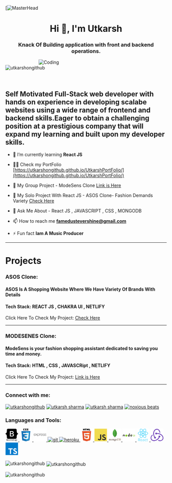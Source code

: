 [![MasterHead](https://27a7x92iyp7i4yd8b4bgzvnb-wpengine.netdna-ssl.com/wp-content/uploads/2017/06/api.gif)
<h1 align="center">Hi 👋, I'm Utkarsh</h1>
<h3 align="center">Knack Of Building application with front and backend operations.</h3>
<img align="right" alt="Coding" width="400"  src="https://media1.giphy.com/media/qgQUggAC3Pfv687qPC/giphy.gif?cid=ecf05e47kjjhwo55qhdb3rhwg7crztgskyab5btt4tq1gygx&rid=giphy.gif&ct=g"/>

<p align="left"> <img src="https://komarev.com/ghpvc/?username=utkarshongithub&label=Profile%20views&color=0e75b6&style=flat" alt="utkarshongithub" /> </p>

<p align="left"> <a href="https://twitter.com/" target="blank"><img src="https://img.shields.io/twitter/follow/?logo=twitter&style=for-the-badge" alt="" /></a> </p>

<h2>Self Motivated Full-Stack web developer
with hands on experience in developing
scalabe websites using a wide range of
frontend and backend skills.Eager to obtain
a challenging position at a prestigious
company that will expand my learning and
built upon my developer skills.</h2>


- 🌱 I’m currently learning **React JS**

- 👨‍💻 Check my PortFolio [https://utkarshongithub.github.io/UtkarshPortFolio/](https://utkarshongithub.github.io/UtkarshPortFolio/)

-  💬 My Group Project - ModeSens Clone [Link is Here](https://sadhakvishu.github.io/Slytherin/)

-  💬 My Solo Project With React JS - ASOS Clone- Fashion Demands Variety   [Check Here](https://asos-lake.vercel.app/)

- 💬  Ask Me About - React JS , JAVASCRIPT , CSS , MONGODB

- 📫 How to reach me **famedustevershine@gmail.com**

- ⚡ Fun fact **Iam A Music Producer**


<hr/>

<h1>Projects</h1>


<h3>ASOS Clone:</h3>

<h4>ASOS Is A Shopping Website Where We Have Variety Of Brands With Details</h4>

<h4>Tech Stack: REACT JS , CHAKRA UI , NETLIFY</h4>

Click Here To Check My Project: [Check Here](https://asos-lake.vercel.app/)

<hr/>


<h3>MODESENES Clone:</h3>

<h4>ModeSens is your fashion shopping assistant dedicated to saving you time and money. </h4>

<h4>Tech Stack: HTML , CSS , JAVASCRipt , NETLIFY</h4>

Click Here To Check My Project: [Link is Here](https://sadhakvishu.github.io/Slytherin/)


<hr/>

<h3 align="left">Connect with me:</h3>
<p align="left">
<a href="https://codepen.io/utkarshongithub" target="blank"><img align="center" src="https://raw.githubusercontent.com/rahuldkjain/github-profile-readme-generator/master/src/images/icons/Social/codepen.svg" alt="utkarshongithub" height="30" width="40" /></a>
<a href="https://linkedin.com/in/utkarsh sharma" target="blank"><img align="center" src="https://raw.githubusercontent.com/rahuldkjain/github-profile-readme-generator/master/src/images/icons/Social/linked-in-alt.svg" alt="utkarsh sharma" height="30" width="40" /></a>
<a href="https://fb.com/utkarsh sharma" target="blank"><img align="center" src="https://raw.githubusercontent.com/rahuldkjain/github-profile-readme-generator/master/src/images/icons/Social/facebook.svg" alt="utkarsh sharma" height="30" width="40" /></a>
<a href="https://www.youtube.com/c/noxious beats" target="blank"><img align="center" src="https://raw.githubusercontent.com/rahuldkjain/github-profile-readme-generator/master/src/images/icons/Social/youtube.svg" alt="noxious beats" height="30" width="40" /></a>
</p>

<h3 align="left">Languages and Tools:</h3>
<p align="left"> <a href="https://getbootstrap.com" target="_blank" rel="noreferrer"> <img src="https://raw.githubusercontent.com/devicons/devicon/master/icons/bootstrap/bootstrap-plain-wordmark.svg" alt="bootstrap" width="40" height="40"/> </a> <a href="https://www.w3schools.com/css/" target="_blank" rel="noreferrer"> <img src="https://raw.githubusercontent.com/devicons/devicon/master/icons/css3/css3-original-wordmark.svg" alt="css3" width="40" height="40"/> </a> <a href="https://expressjs.com" target="_blank" rel="noreferrer"> <img src="https://raw.githubusercontent.com/devicons/devicon/master/icons/express/express-original-wordmark.svg" alt="express" width="40" height="40"/> </a> <a href="https://git-scm.com/" target="_blank" rel="noreferrer"> <img src="https://www.vectorlogo.zone/logos/git-scm/git-scm-icon.svg" alt="git" width="40" height="40"/> </a> <a href="https://heroku.com" target="_blank" rel="noreferrer"> <img src="https://www.vectorlogo.zone/logos/heroku/heroku-icon.svg" alt="heroku" width="40" height="40"/> </a> <a href="https://www.w3.org/html/" target="_blank" rel="noreferrer"> <img src="https://raw.githubusercontent.com/devicons/devicon/master/icons/html5/html5-original-wordmark.svg" alt="html5" width="40" height="40"/> </a> <a href="https://developer.mozilla.org/en-US/docs/Web/JavaScript" target="_blank" rel="noreferrer"> <img src="https://raw.githubusercontent.com/devicons/devicon/master/icons/javascript/javascript-original.svg" alt="javascript" width="40" height="40"/> </a> <a href="https://www.mongodb.com/" target="_blank" rel="noreferrer"> <img src="https://raw.githubusercontent.com/devicons/devicon/master/icons/mongodb/mongodb-original-wordmark.svg" alt="mongodb" width="40" height="40"/> </a> <a href="https://nodejs.org" target="_blank" rel="noreferrer"> <img src="https://raw.githubusercontent.com/devicons/devicon/master/icons/nodejs/nodejs-original-wordmark.svg" alt="nodejs" width="40" height="40"/> </a> <a href="https://reactjs.org/" target="_blank" rel="noreferrer"> <img src="https://raw.githubusercontent.com/devicons/devicon/master/icons/react/react-original-wordmark.svg" alt="react" width="40" height="40"/> </a> <a href="https://redux.js.org" target="_blank" rel="noreferrer"> <img src="https://raw.githubusercontent.com/devicons/devicon/master/icons/redux/redux-original.svg" alt="redux" width="40" height="40"/> </a> <a href="https://www.typescriptlang.org/" target="_blank" rel="noreferrer"> <img src="https://raw.githubusercontent.com/devicons/devicon/master/icons/typescript/typescript-original.svg" alt="typescript" width="40" height="40"/> </a> </p>

<p><img align="left" src="https://github-readme-stats.vercel.app/api/top-langs?username=utkarshongithub&show_icons=true&locale=en&layout=compact" alt="utkarshongithub" /></p>

<p>&nbsp;<img align="center" src="https://github-readme-stats.vercel.app/api?username=utkarshongithub&show_icons=true&locale=en" alt="utkarshongithub" /></p>

<p><img align="center" src="https://github-readme-streak-stats.herokuapp.com/?user=utkarshongithub&" alt="utkarshongithub" /></p>
